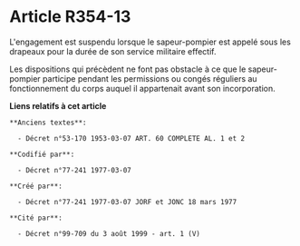 # Article R354-13

L'engagement est suspendu lorsque le sapeur-pompier est appelé sous les drapeaux pour la durée de son service militaire
effectif.

Les dispositions qui précèdent ne font pas obstacle à ce que le sapeur-pompier participe pendant les permissions ou congés
réguliers au fonctionnement du corps auquel il appartenait avant son incorporation.

**Liens relatifs à cet article**

	**Anciens textes**:

	  - Décret n°53-170 1953-03-07 ART. 60 COMPLETE AL. 1 et 2

	**Codifié par**:

	  - Décret n°77-241 1977-03-07

	**Créé par**:

	  - Décret n°77-241 1977-03-07 JORF et JONC 18 mars 1977

	**Cité par**:

	  - Décret n°99-709 du 3 août 1999 - art. 1 (V)
